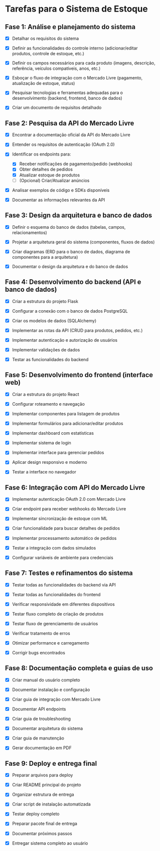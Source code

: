 # Tarefas para o Sistema de Estoque

## Fase 1: Análise e planejamento do sistema
- [x] Detalhar os requisitos do sistema
- [x] Definir as funcionalidades do controle interno (adicionar/editar produtos, controle de estoque, etc.)
- [x] Definir os campos necessários para cada produto (imagens, descrição, referência, veículos compatíveis, anos, etc.)
- [x] Esboçar o fluxo de integração com o Mercado Livre (pagamento, atualização de estoque, status)
- [x] Pesquisar tecnologias e ferramentas adequadas para o desenvolvimento (backend, frontend, banco de dados)
- [x] Criar um documento de requisitos detalhado



## Fase 2: Pesquisa da API do Mercado Livre
- [x] Encontrar a documentação oficial da API do Mercado Livre
- [x] Entender os requisitos de autenticação (OAuth 2.0)
- [x] Identificar os endpoints para:
    - [x] Receber notificações de pagamento/pedido (webhooks)
    - [x] Obter detalhes de pedidos
    - [x] Atualizar estoque de produtos
    - [ ] (Opcional) Criar/Atualizar anúncios
- [x] Analisar exemplos de código e SDKs disponíveis
- [x] Documentar as informações relevantes da API



## Fase 3: Design da arquitetura e banco de dados
- [x] Definir o esquema do banco de dados (tabelas, campos, relacionamentos)
- [x] Projetar a arquitetura geral do sistema (componentes, fluxos de dados)
- [x] Criar diagramas (ERD para o banco de dados, diagrama de componentes para a arquitetura)
- [x] Documentar o design da arquitetura e do banco de dados



## Fase 4: Desenvolvimento do backend (API e banco de dados)
- [x] Criar a estrutura do projeto Flask
- [x] Configurar a conexão com o banco de dados PostgreSQL
- [x] Criar os modelos de dados (SQLAlchemy)
- [x] Implementar as rotas da API (CRUD para produtos, pedidos, etc.)
- [x] Implementar autenticação e autorização de usuários
- [x] Implementar validações de dados
- [x] Testar as funcionalidades do backend


## Fase 5: Desenvolvimento do frontend (interface web)
- [x] Criar a estrutura do projeto React
- [x] Configurar roteamento e navegação
- [x] Implementar componentes para listagem de produtos
- [x] Implementar formulários para adicionar/editar produtos
- [x] Implementar dashboard com estatísticas
- [x] Implementar sistema de login
- [x] Implementar interface para gerenciar pedidos
- [x] Aplicar design responsivo e moderno
- [x] Testar a interface no navegador


## Fase 6: Integração com API do Mercado Livre
- [x] Implementar autenticação OAuth 2.0 com Mercado Livre
- [x] Criar endpoint para receber webhooks do Mercado Livre
- [x] Implementar sincronização de estoque com ML
- [x] Criar funcionalidade para buscar detalhes de pedidos
- [x] Implementar processamento automático de pedidos
- [x] Testar a integração com dados simulados
- [x] Configurar variáveis de ambiente para credenciais


## Fase 7: Testes e refinamentos do sistema
- [x] Testar todas as funcionalidades do backend via API
- [x] Testar todas as funcionalidades do frontend
- [x] Verificar responsividade em diferentes dispositivos
- [x] Testar fluxo completo de criação de produtos
- [x] Testar fluxo de gerenciamento de usuários
- [x] Verificar tratamento de erros
- [x] Otimizar performance e carregamento
- [x] Corrigir bugs encontrados


## Fase 8: Documentação completa e guias de uso
- [x] Criar manual do usuário completo
- [x] Documentar instalação e configuração
- [x] Criar guia de integração com Mercado Livre
- [x] Documentar API endpoints
- [x] Criar guia de troubleshooting
- [x] Documentar arquitetura do sistema
- [x] Criar guia de manutenção
- [x] Gerar documentação em PDF


## Fase 9: Deploy e entrega final
- [x] Preparar arquivos para deploy
- [x] Criar README principal do projeto
- [x] Organizar estrutura de entrega
- [x] Criar script de instalação automatizada
- [x] Testar deploy completo
- [x] Preparar pacote final de entrega
- [x] Documentar próximos passos
- [x] Entregar sistema completo ao usuário

